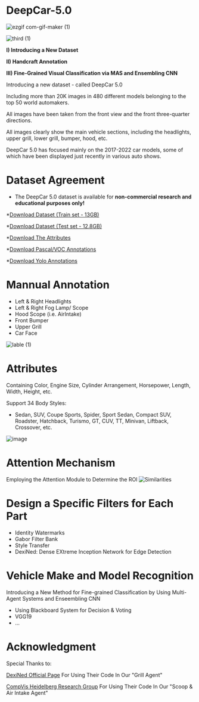 # DeepCar-5.0


![ezgif com-gif-maker (1)](https://user-images.githubusercontent.com/96300226/146679203-916341b0-5313-4f2a-a305-0e82a76da73b.gif)


![third (1)](https://user-images.githubusercontent.com/96300226/147329610-bce852ff-3dbf-46ff-a1ba-bfd4876bb5d6.gif)




****I) Introducing a New Dataset****

**II) Handcraft Annotation**

**III) Fine-Grained Visual Classification via MAS and Ensembling CNN**

Introducing a new dataset - called DeepCar 5.0

Including more than 20K images in 480 different models belonging to the top 50 world automakers.

All images have been taken from the front view and the front three-quarter directions.

All images clearly show the main vehicle sections, including the headlights, upper grill, lower grill, bumper, hood, etc. 

DeepCar 5.0 has focused mainly on the 2017-2022 car models, some of which have been displayed just recently in various auto shows.

# Dataset Agreement
* The DeepCar 5.0 dataset is available for **non-commercial research and educational purposes only!**

*[Download Dataset (Train set - 13GB)](https://drive.google.com/file/d/1Hx1jz6HI7oolQbv7F5Kd68My0SW9jrny/view?usp=sharing)

*[Download Dataset (Test set - 12.8GB)](https://drive.google.com/file/d/1C5kM2DVIPdNCaX1Du_OJhiQaIpEAHeO3/view?usp=sharing)

*[Download The Attributes](https://docs.google.com/spreadsheets/d/1Uv2_WADMuWnmJO777CENOycF7etM64Gx/edit?usp=sharing&ouid=113921680243179511172&rtpof=true&sd=true)

*[Download Pascal/VOC Annotations](https://drive.google.com/file/d/18bFrR9dC_38wEFUF9PfT__CJOwegNo1e/view?usp=sharing)

*[Download Yolo Annotations](https://drive.google.com/file/d/1PVn49TV88E6j-GCkZayHpdyx27SkUExa/view?usp=sharing)






# Mannual Annotation
* Left & Right Headlights
* Left & Right Fog Lamp/ Scope
* Hood Scope (i.e. AirIntake)
* Front Bumper
* Upper Grill
* Car Face


![lable (1)](https://user-images.githubusercontent.com/96300226/148178487-84e539ec-2213-4990-92d8-bffe3465ca40.jpg)

# Attributes
Containing Color, Engine Size, Cylinder Arrangement, Horsepower, Length,	Width,	Height, etc.

Support 34 Body Styles:
* Sedan, SUV, Coupe Sports, Spider, Sport Sedan, Compact SUV, Roadster, Hatchback, Turismo, GT, CUV, TT, Minivan, Liftback, Crossover, etc.




![image](https://user-images.githubusercontent.com/96300226/148179069-4c66b79a-12c8-4227-84af-79983924afb5.png)



# Attention Mechanism
Employing the Attention Module to Determine the ROI
![Similarities](https://user-images.githubusercontent.com/96300226/146680188-3d60e449-fdf5-4168-a487-b5e5e24a88cb.jpg)



# Design a Specific Filters for Each Part
* Identity Watermarks
* Gabor Filter Bank
* Style Transfer
* DexiNed: Dense EXtreme Inception Network for Edge Detection


# Vehicle Make and Model Recognition
Introducing a New Method for Fine-grained Classification by Using Multi-Agent Systems and Enseembling CNN
* Using Blackboard System for Decision & Voting
* VGG19
* ...





# Acknowledgment
Special Thanks to:

[DexiNed Official Page](https://github.com/xavysp/DexiNed) For Using Their Code In Our "Grill Agent"

[CompVis Heidelberg Research Group](https://github.com/CompVis/adaptive-style-transfer) For Using Their Code In Our "Scoop & Air Intake Agent"

